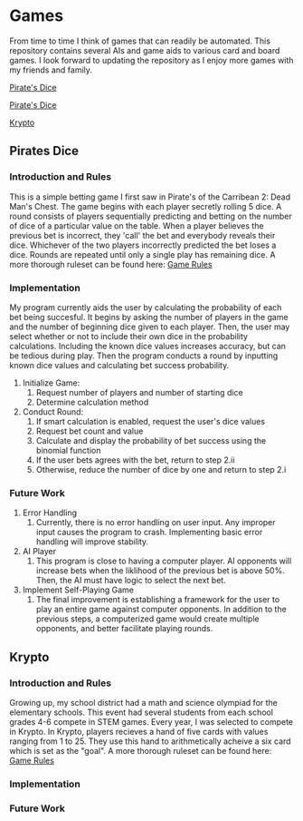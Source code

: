 # Games

From time to time I think of games that can readily be automated. This repository contains several AIs and game aids to various card and board games. I look forward to updating the repository as I enjoy more games with my friends and family.

[Pirate's Dice](#pirates-dice)

[Pirate's Dice](https://github.com/eichmeierbr/games/tree/master/pirates)

[Krypto](https://github.com/eichmeierbr/games/tree/master/krypto)

## Pirates Dice

### Introduction and Rules
This is a simple betting game I first saw in Pirate's of the Carribean 2: Dead Man's Chest.  The game begins with each player secretly rolling 5 dice. A round consists of players sequentially predicting and betting on the number of dice of a particular value on the table. When a player believes the previous bet is incorrect, they 'call' the bet and everybody reveals their dice. Whichever of the two players incorrectly predicted the bet loses a dice. Rounds are repeated until only a single play has remaining dice. A more thorough ruleset can be found here: [Game Rules](https://en.wikipedia.org/wiki/Liar%27s_dice)

### Implementation
My program currently aids the user by calculating the probability of each bet being succesful. It begins by asking the number of players in the game and the number of beginning dice given to each player. Then, the user may select whether or not to include their own dice in the probability calculations. Including the known dice values increases accuracy, but can be tedious during play. Then the program conducts a round by inputting known dice values and calculating bet success probability.

  1) Initialize Game:
      1) Request number of players and number of starting dice
      2) Determine calculation method
  2) Conduct Round:
      1) If smart calculation is enabled, request the user's dice values
      2) Request bet count and value
      3) Calculate and display the probability of bet success using the binomial function
      4) If the user bets agrees with the bet, return to step 2.ii
      5) Otherwise, reduce the number of dice by one and return to step 2.i

### Future Work

  1) Error Handling
      1) Currently, there is no error handling on user input. Any improper input causes the program to crash. Implementing basic error handling will improve stability.
  2) AI Player
      1) This program is close to having a computer player. AI opponents will increase bets when the liklihood of the previous bet is above 50%. Then, the AI must have logic to select the next bet. 
  3) Implement Self-Playing Game
      1) The final improvement is establishing a framework for the user to play an entire game against computer opponents. In addition to the previous steps, a computerized game would create multiple opponents, and better facilitate playing rounds.


## Krypto

### Introduction and Rules
Growing up, my school district had a math and science olympiad for the elementary schools. This event had several students from each school grades 4-6 compete in STEM games. Every year, I was selected to compete in Krypto. In Krypto, players recieves a hand of five cards with values ranging from 1 to 25.  They use this hand to arithmetically acheive a six card which is set as the "goal".  A more thorough ruleset can be found here: [Game Rules](https://en.wikipedia.org/wiki/Krypto_(game))

### Implementation

### Future Work
